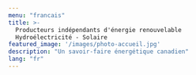 ```yaml
---
menu: "francais"
title: >-
  Producteurs indépendants d'énergie renouvelable
  Hydroélectricité - Solaire
featured_image: '/images/photo-accueil.jpg'
description: "Un savoir-faire énergétique canadien"
lang: "fr"
---
```


